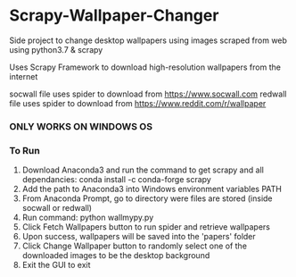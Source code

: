 # Scrapy-Wallpaper-Changer
Side project to change desktop wallpapers using images scraped from web using python3.7 &amp; scrapy

Uses Scrapy Framework to download high-resolution wallpapers from the internet

socwall file uses spider to download from https://www.socwall.com 
redwall file uses spider to download from https://www.reddit.com/r/wallpaper 


### ONLY WORKS ON WINDOWS OS ###

### To Run ###
1. Download Anaconda3 and run the command to get scrapy and all dependancies: conda install -c conda-forge scrapy 
2. Add the path to Anaconda3 into Windows environment variables PATH
3. From Anaconda Prompt, go to directory were files are stored (inside socwall or redwall)
4. Run command: python wallmypy.py
5. Click Fetch Wallpapers button to run spider and retrieve wallpapers
6. Upon success, wallpapers will be saved into the 'papers' folder
7. Click Change Wallpaper button to randomly select one of the downloaded images to be the desktop background
8. Exit the GUI to exit
